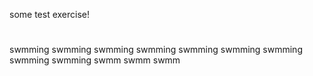 some test exercise!


#
swmming
swmming
swmming
swmming
swmming
swmming
swmming
swmming
swmming
swmm
swmm
swmm
